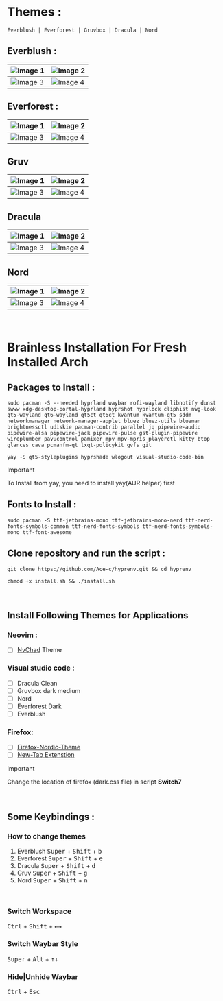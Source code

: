 
# Themes :

    Everblush | Everforest | Gruvbox | Dracula | Nord 


## Everblush :
| ![Image 1](https://github.com/user-attachments/assets/a7dc23e9-0822-4f89-90e7-7ff89b3ccf39) | ![Image 2](https://github.com/user-attachments/assets/b6e04005-c198-4102-b6a7-938b2fb745fd) |
|---|---|
| ![Image 3](https://github.com/user-attachments/assets/1b1b16ca-fc91-464f-a8c7-a817f47311ea) | ![Image 4](https://github.com/user-attachments/assets/9fa67aba-c5be-46b7-94da-d241ddd261aa) |

## Everforest :
| ![Image 1](https://github.com/user-attachments/assets/39cb7078-40be-43b1-b2df-ded0f0274e71) | ![Image 2](https://github.com/user-attachments/assets/e0a8e05b-2bcf-479e-a0e8-5df6e60dd9e8) |
|---|---|
| ![Image 3](https://github.com/user-attachments/assets/46cc62e4-c63f-43bf-a190-e34d9c417f9a) | ![Image 4](https://github.com/user-attachments/assets/21c1e881-44ee-4d04-ba11-661bb1a72ed9) |

## Gruv
| ![Image 1](https://github.com/user-attachments/assets/e2af208f-479e-4f1d-a44c-9617bd6783d1) | ![Image 2](https://github.com/user-attachments/assets/e2c2c4e0-e7e4-4185-a5e7-b5762a1d56fe) |
|---|---|
| ![Image 3](https://github.com/user-attachments/assets/30fa3c33-3587-4cf1-b870-914550cc2877) | ![Image 4](https://github.com/user-attachments/assets/06989278-ec35-45a4-9a61-7f1f5c9b8a27) |

## Dracula
| ![Image 1](https://github.com/user-attachments/assets/7fb2f079-492f-4c61-a927-3bf2498ca119) | ![Image 2](https://github.com/user-attachments/assets/1a91f670-ca3f-4a73-8e5d-fbdd92b741af) |
|---|---|
| ![Image 3](https://github.com/user-attachments/assets/c418ee5a-b366-4b3f-b563-149421429fb6) | ![Image 4](https://github.com/user-attachments/assets/99cb47a7-4c76-4ca8-a1b3-86dbadfd817d) |

## Nord
| ![Image 1](https://github.com/user-attachments/assets/6580fc9c-0d58-41b6-8d78-8c25e24cd674) | ![Image 2](https://github.com/user-attachments/assets/064ac630-5edd-462b-86a1-e942ec4b57b9) |
|---|---|
| ![Image 3](https://github.com/user-attachments/assets/c1c94429-b722-4ca6-8963-63aaa1c78e14) | ![Image 4](https://github.com/user-attachments/assets/1b82d660-19f8-407d-9088-85604d0a4592) |


&nbsp;



# Brainless Installation For Fresh Installed Arch

## Packages to Install :
```
sudo pacman -S --needed hyprland waybar rofi-wayland libnotify dunst swww xdg-desktop-portal-hyprland hyprshot hyprlock cliphist nwg-look qt5-wayland qt6-wayland qt5ct qt6ct kvantum kvantum-qt5 sddm networkmanager network-manager-applet bluez bluez-utils blueman brightnessctl udiskie pacman-contrib parallel jq pipewire-audio pipewire-alsa pipewire-jack pipewire-pulse gst-plugin-pipewire wireplumber pavucontrol pamixer mpv mpv-mpris playerctl kitty btop glances cava pcmanfm-qt lxqt-policykit gvfs git
```
```
yay -S qt5-styleplugins hyprshade wlogout visual-studio-code-bin
```
> [!important]
> To Install from yay, you need to install yay(AUR helper) first

## Fonts to Install :

    sudo pacman -S ttf-jetbrains-mono ttf-jetbrains-mono-nerd ttf-nerd-fonts-symbols-common ttf-nerd-fonts-symbols ttf-nerd-fonts-symbols-mono ttf-font-awesome


## Clone repository and run the script :

```
git clone https://github.com/Ace-c/hyprenv.git && cd hyprenv
```
```
chmod +x install.sh && ./install.sh
```
&nbsp;


## Install Following Themes for Applications 

### Neovim :
- [ ] [NvChad](https://nvchad.com/) Theme

### Visual studio code :
- [ ] Dracula Clean
- [ ] Gruvbox dark medium
- [ ] Nord
- [ ] Everforest Dark
- [ ] Everblush

### Firefox:
- [ ] [Firefox-Nordic-Theme](https://github.com/EliverLara/firefox-nordic-theme)
- [ ] [New-Tab Extenstion](https://addons.mozilla.org/en-US/firefox/addon/nighttab/)

> [!IMPORTANT]
> Change the location of firefox (dark.css file) in script **Switch7**


&nbsp;
## Some Keybindings :

### How to change themes 

1. Everblush  <kbd>Super</kbd> + <kbd>Shift</kbd> + <kbd>b</kbd>
2. Everforest <kbd>Super</kbd> + <kbd>Shift</kbd> + <kbd>e</kbd>
3. Dracula    <kbd>Super</kbd> + <kbd>Shift</kbd> + <kbd>d</kbd>
4. Gruv       <kbd>Super</kbd> + <kbd>Shift</kbd> + <kbd>g</kbd>
5. Nord       <kbd>Super</kbd> + <kbd>Shift</kbd> + <kbd>n</kbd>

&nbsp;

### Switch Workspace 
<kbd>Ctrl</kbd> + <kbd>Shift</kbd> + <kbd>←</kbd><kbd>→</kbd>

### Switch Waybar Style 

<kbd>Super</kbd> + <kbd>Alt</kbd> + <kbd>↑</kbd><kbd>↓</kbd>

### Hide|Unhide Waybar 

<kbd>Ctrl</kbd> + <kbd>Esc</kbd>


